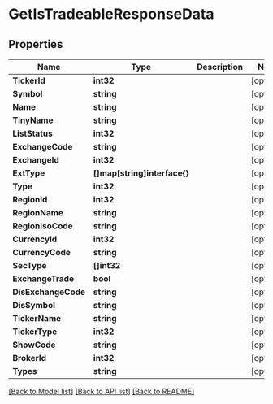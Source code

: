 # GetIsTradeableResponseData

## Properties

Name | Type | Description | Notes
------------ | ------------- | ------------- | -------------
**TickerId** | **int32** |  | [optional] 
**Symbol** | **string** |  | [optional] 
**Name** | **string** |  | [optional] 
**TinyName** | **string** |  | [optional] 
**ListStatus** | **int32** |  | [optional] 
**ExchangeCode** | **string** |  | [optional] 
**ExchangeId** | **int32** |  | [optional] 
**ExtType** | **[]map[string]interface{}** |  | [optional] 
**Type** | **int32** |  | [optional] 
**RegionId** | **int32** |  | [optional] 
**RegionName** | **string** |  | [optional] 
**RegionIsoCode** | **string** |  | [optional] 
**CurrencyId** | **int32** |  | [optional] 
**CurrencyCode** | **string** |  | [optional] 
**SecType** | **[]int32** |  | [optional] 
**ExchangeTrade** | **bool** |  | [optional] 
**DisExchangeCode** | **string** |  | [optional] 
**DisSymbol** | **string** |  | [optional] 
**TickerName** | **string** |  | [optional] 
**TickerType** | **int32** |  | [optional] 
**ShowCode** | **string** |  | [optional] 
**BrokerId** | **int32** |  | [optional] 
**Types** | **string** |  | [optional] 

[[Back to Model list]](../README.md#documentation-for-models) [[Back to API list]](../README.md#documentation-for-api-endpoints) [[Back to README]](../README.md)


